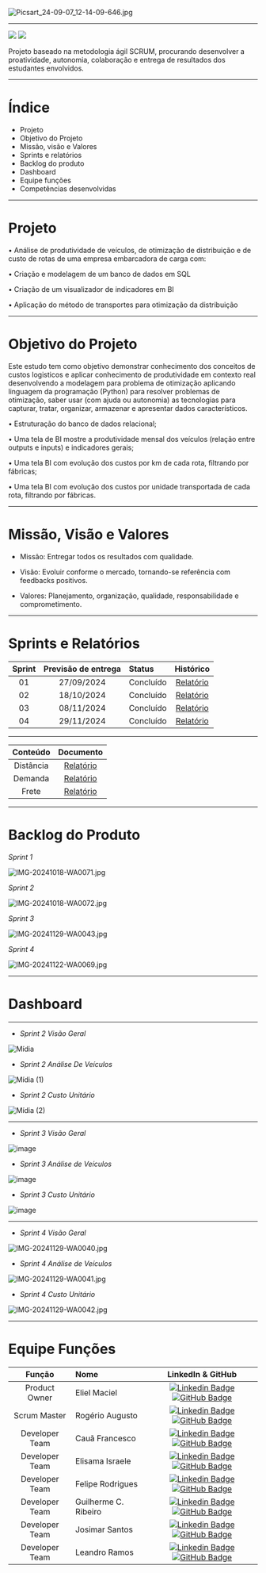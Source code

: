 ![Picsart_24-09-07_12-14-09-646.jpg](https://github.com/user-attachments/assets/da5b47c8-8ecd-4022-9b7b-c20d44ca4a46)

------------------------------------------------------------------------------------------------------------------------------------------

 <a href="http://fatecsjc-prd.azurewebsites.net/"><img src="https://img.shields.io/badge/INSTITUIÇÃO%3A-FATEC SÃO JOSÉ DOS CAMPOS-blue"/></a>
 <a href="https://conceptprimefatec.atlassian.net/jira/software/projects/CP3S/boards/3/backlog?assignee=unassigned%2C712020%3A8a58d1bf-2cab-4aad-84b1-37e0f078cfba"><img src="https://img.shields.io/badge/LINK:-JIRA SOFTWARE-blue"/></a>

Projeto baseado na metodologia ágil SCRUM, procurando desenvolver a proatividade, autonomia, colaboração e entrega de resultados dos estudantes envolvidos.

------------------------------------------------------------------------------------------------------------------------------------------

# Índice
* Projeto
* Objetivo do Projeto
* Missão, visão e Valores 
* Sprints e relatórios
* Backlog do produto
* Dashboard
* Equipe funções
* Competências desenvolvidas

------------------------------------------------------------------------------------------------------------------------------------------

# Projeto 

• Análise de produtividade de veículos, de otimização de distribuição e de custo de rotas de uma empresa embarcadora de carga com:
 
• Criação e modelagem de um banco de dados em SQL
 
• Criação de um visualizador de indicadores em BI
 
• Aplicação do método de transportes para otimização da distribuição

------------------------------------------------------------------------------------------------------------------------------------------

# Objetivo do Projeto


Este estudo tem como objetivo demonstrar conhecimento dos conceitos de custos logisticos e aplicar conhecimento de produtividade em contexto real desenvolvendo a modelagem para problema de otimização aplicando linguagem da programação (Python) para resolver problemas de otimização, saber usar (com ajuda ou autonomia) as tecnologias para capturar, tratar, organizar, armazenar e apresentar dados característicos.

• Estruturação do banco de dados relacional;

• Uma tela de BI mostre a produtividade mensal dos veículos (relação entre outputs e inputs) e indicadores gerais;
 
• Uma tela BI com evolução dos custos por km de cada rota, filtrando por fábricas;
 
• Uma tela BI com evolução dos custos por unidade transportada de cada rota, filtrando por fábricas.

------------------------------------------------------------------------------------------------------------------------------------------

# Missão, Visão e Valores


* Missão: Entregar todos os resultados com qualidade.

* Visão: Evoluir conforme o mercado, tornando-se referência com feedbacks positivos.

* Valores: Planejamento, organização, qualidade, responsabilidade e comprometimento.

------------------------------------------------------------------------------------------------------------------------------------------


# Sprints e Relatórios

| Sprint | Previsão de entrega | Status           | Histórico |
|:--:|:----------:|:-------------------|:-------------------------------------------------:|
| 01 | 27/09/2024 | Concluído   | [Relatório](https://github.com/user-attachments/files/17441616/DOCUMENTO.SPRINT.1.1.docx24.docx)|
| 02 | 18/10/2024 | Concluído    | [Relatório](https://github.com/user-attachments/files/17441645/RELATORIO.SPRINT.2.docx)|
| 03 | 08/11/2024 | Concluído    | [Relatório](https://github.com/user-attachments/files/17962405/RELATORIO.SPRINT.3.docx)
| 04 | 29/11/2024 | Concluído | [Relatório](https://github.com/user-attachments/files/17962423/RELATORIO.SPRINT.4-1.docx)|
------------------------------------------------------------------------------------------------------------------------------------------------------------------


| Conteúdo | Documento | 
|:--:|:----------:|
| Distância |  [Relatório](https://fatecspgov-my.sharepoint.com/:w:/r/personal/elisama_silva_fatec_sp_gov_br/Documents/Microsoft%20Teams%20Chat%20Files/Passo%20a%20Passo%20do%20c%C3%A1lculo%20de%20dist%C3%A2ncia.docx?d=wbc13d637495d48d98d1ca13bcf211474&csf=1&web=1&e=6WZePj) | 
| Demanda | [Relatório](https://fatecspgov-my.sharepoint.com/:w:/r/personal/elisama_silva_fatec_sp_gov_br/Documents/Microsoft%20Teams%20Chat%20Files/Passo%20a%20Passo%20para%20demanda.docx?d=w53506006b138425eae12be0063e069fe&csf=1&web=1&e=6EjTAa) |
|  Frete   |  [Relatório](https://fatecspgov-my.sharepoint.com/:w:/r/personal/elisama_silva_fatec_sp_gov_br/Documents/Microsoft%20Teams%20Chat%20Files/Passo%20a%20Passo%20para%20valor%20de%20frete.docx?d=w49f6e60fc2f546639976731dab09ba83&csf=1&web=1&e=buuzMx)  | 


------------------------------------------------------------------------------------------------------------------------------------------


# Backlog do Produto 

_Sprint 1_

![IMG-20241018-WA0071.jpg](https://github.com/user-attachments/assets/a476a048-192e-4f30-99a8-bce005ef0e81)


_Sprint 2_

![IMG-20241018-WA0072.jpg](https://github.com/user-attachments/assets/3247b460-b669-4768-a8c6-2b908ffb2bda)

_Sprint 3_

![IMG-20241129-WA0043.jpg](https://github.com/user-attachments/assets/b8b6f8c7-2554-4299-a5e2-f971aa56eb84)

_Sprint 4_

![IMG-20241122-WA0069.jpg](https://github.com/user-attachments/assets/038c9933-ca64-473b-a954-826b020b7db0)

------------------------------------------------------------------------------------------------------------------------------------------

# Dashboard

------------------------------------------------------------------------------------------------------------------------------------------

* _Sprint 2_
*Visão Geral*

![Mídia](https://github.com/user-attachments/assets/17c36dc3-2ead-4557-b1ab-21edc64f3c44) 


* _Sprint 2_
*Análise De Veículos*

![Mídia (1)](https://github.com/user-attachments/assets/f06a63da-185f-4b67-8603-f34699bc262f)


* _Sprint 2_
*Custo Unitário*

![Mídia (2)](https://github.com/user-attachments/assets/9ade0053-fbe3-4f78-ae85-e92d4d0367a8)

------------------------------------------------------------------------------------------------------------------------------------------

* _Sprint 3_ 
*Visão Geral*


![image](https://github.com/user-attachments/assets/52bb938b-deea-40b2-8b71-39ebce009b22)



* _Sprint 3_
*Análise de Veículos*

![image](https://github.com/user-attachments/assets/25c11160-1cb4-4e58-b929-9fa4b0e32b9c)


* _Sprint 3_
*Custo Unitário*

![image](https://github.com/user-attachments/assets/86c0747f-33dc-4668-b534-67162e199e8b)


------------------------------------------------------------------------------------------------------------------------------------------


* _Sprint 4_ 
*Visão Geral*

![IMG-20241129-WA0040.jpg](https://github.com/user-attachments/assets/68865b09-4d8b-4aaa-abb5-2c2611c787e0)

* _Sprint 4_
*Análise de Veículos*

![IMG-20241129-WA0041.jpg](https://github.com/user-attachments/assets/79cebc4f-ce6d-4c3b-9714-ab5cdc2081a8)

* _Sprint 4_
*Custo Unitário*

![IMG-20241129-WA0042.jpg](https://github.com/user-attachments/assets/3e10a32d-ec22-463f-abcc-e7e2c9198654)



------------------------------------------------------------------------------------------------------------------------------------------


# Equipe Funções 

|    Função     | Nome                                  |  LinkedIn & GitHub |
| :-----------: | :------------------------------------ | :-------------------------------------------------------------------------------------------------------------------------------------------------------------------------------------------------------------------------------------------------------------------------------------------------------------------------: |
| Product Owner |   Eliel Maciel     |     [![Linkedin Badge](https://img.shields.io/badge/Linkedin-blue?style=flat-square&logo=Linkedin&logoColor=white)](https://www.linkedin.com/in/elielmaciel2022?utm_source=share&utm_campaign=share_via&utm_content=profile&utm_medium=android_app) [![GitHub Badge](https://img.shields.io/badge/GitHub-111217?style=flat-square&logo=github&logoColor=white)](https://github.com/ElielMaciel/Template)     |           
| Scrum Master  | Rogério Augusto |      [![Linkedin Badge](https://img.shields.io/badge/Linkedin-blue?style=flat-square&logo=Linkedin&logoColor=white)](https://www.linkedin.com/in/rog%C3%A9rio-augusto-85b115199/) [![GitHub Badge](https://img.shields.io/badge/GitHub-111217?style=flat-square&logo=github&logoColor=white)](https://github.com/rogeriopereira01)     |
| Developer Team | Cauã Francesco |      [![Linkedin Badge](https://img.shields.io/badge/Linkedin-blue?style=flat-square&logo=Linkedin&logoColor=white)](www.linkedin.com/in/cauafrancesco) [![GitHub Badge](https://img.shields.io/badge/GitHub-111217?style=flat-square&logo=github&logoColor=white)](https://github.com)     |
|  Developer Team  | Elisama Israele             |         [![Linkedin Badge](https://img.shields.io/badge/Linkedin-blue?style=flat-square&logo=Linkedin&logoColor=white)](https://www.linkedin.com/in/elisama-silva-a11a3b277?utm_source=share&utm_campaign=share_via&utm_content=profile&utm_medium=android_app) [![GitHub Badge](https://img.shields.io/badge/GitHub-111217?style=flat-square&logo=github&logoColor=white)](https://github.com/ElisamaIsraele)      |
| Developer Team | Felipe Rodrigues|      [![Linkedin Badge](https://img.shields.io/badge/Linkedin-blue?style=flat-square&logo=Linkedin&logoColor=white)](https://www.linkedin.com/in/felipe-rodrigues-silva-234249169?utm_source=share&utm_campaign=share_via&utm_content=profile&utm_medium=android_app) [![GitHub Badge](https://img.shields.io/badge/GitHub-111217?style=flat-square&logo=github&logoColor=white)](https://github.com/Feliperodrigues17)     |
| Developer Team | Guilherme C. Ribeiro |      [![Linkedin Badge](https://img.shields.io/badge/Linkedin-blue?style=flat-square&logo=Linkedin&logoColor=white)](https://www.linkedin.com/in/guilherme-c-ribeiro-914245222) [![GitHub Badge](https://img.shields.io/badge/GitHub-111217?style=flat-square&logo=github&logoColor=white)](https://github.com/Guilhermecarvalhoribeiro)     |
| Developer Team | Josimar Santos|      [![Linkedin Badge](https://img.shields.io/badge/Linkedin-blue?style=flat-square&logo=Linkedin&logoColor=white)](https://www.linkedin.com/in/josimar-santos-2b4329288?utm_source=share&utm_campaign=share_via&utm_content=profile&utm_medium=android_app) [![GitHub Badge](https://img.shields.io/badge/GitHub-111217?style=flat-square&logo=github&logoColor=white)](https://github.com)     |
|  Developer Team | Leandro Ramos    |           [![Linkedin Badge](https://img.shields.io/badge/Linkedin-blue?style=flat-square&logo=Linkedin&logoColor=white)](https://www.linkedin.com/in/leandro-ramos-193040277/) [![GitHub Badge](https://img.shields.io/badge/GitHub-111217?style=flat-square&logo=github&logoColor=white)](https://github.com)          |




